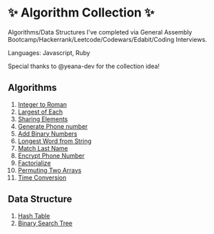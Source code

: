 # ✨ Algorithm Collection ✨

Algorithms/Data Structures I've completed via General Assembly Bootcamp/Hackerrank/Leetcode/Codewars/Edabit/Coding Interviews.

Languages: Javascript, Ruby

Special thanks to @yeana-dev for the collection idea!

## Algorithms

1. [Integer to Roman](https://github.com/tiffanybibby/algorithm-collection/tree/main/integerToRoman)
2. [Largest of Each](https://github.com/tiffanybibby/algorithm-collection/tree/main/largestOfEach)
3. [Sharing Elements](https://github.com/tiffanybibby/algorithm-collection/tree/main/sharingElements)
4. [Generate Phone number](https://github.com/tiffanybibby/algorithm-collection/tree/main/generatePhoneNumber)
5. [Add Binary Numbers](https://github.com/tiffanybibby/algorithm-collection/tree/main/addBinaryNums)
6. [Longest Word from String](https://github.com/tiffanybibby/algorithm-collection/tree/main/longestWord)
7. [Match Last Name](https://github.com/tiffanybibby/algorithm-collection/tree/main/matchLastName)
8. [Encrypt Phone Number](https://github.com/tiffanybibby/algorithm-collection/tree/main/encrypt_phone_number)
9. [Factorialize](https://github.com/tiffanybibby/algorithm-collection/tree/main/factorialize)
9. [Permuting Two Arrays](https://github.com/tiffanybibby/algorithm-collection/tree/main/permutingTwoArrays)
9. [Time Conversion](https://github.com/tiffanybibby/algorithm-collection/tree/main/timeConversion)


## Data Structure

1. [Hash Table](https://github.com/tiffanybibby/algorithm-collection/blob/main/data_structure/hash_table.js)
2. [Binary Search Tree](https://github.com/tiffanybibby/algorithm-collection/blob/main/data_structure/binary_search_tree/binary_search_tree.js)